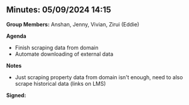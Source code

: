 
## Minutes: 05/09/2024 14:15

**Group Members:** Anshan, Jenny, Vivian, Zirui (Eddie)

**Agenda**
- Finish scraping data from domain
- Automate downloading of external data

**Notes**
- Just scraping property data from domain isn't enough, need to also scrape historical data (links on LMS)

**Signed:**